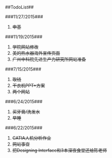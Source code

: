 ##TodoList##

###11/27/2015###
1. <del>申基</del>

###11/19/2015###
1. <del>学院网站修改</del>
2. <del>美的热水器海外宣传页面</del>
3. <del>广州中科院先进生产力研究所网站准备</del>

###7/15/2015###
1. <del>取钱</del>
2. <del>干衣机PPT+方案</del>
3. <del>两个网站</del>

###6/24/2015###
1. <del>买牙膏/洗发水</del>
2. <del>早睡</del>

###6/22/2015###
1. <del>CATIA人机分析作业</del>
2. <del>网站事宜</del>
3. <del>把Designing Interface和3本深夜食堂还给陈老师</del>